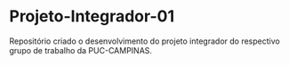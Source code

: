# Projeto-Integrador-01
Repositório criado o desenvolvimento do projeto integrador do respectivo grupo de trabalho da PUC-CAMPINAS.
